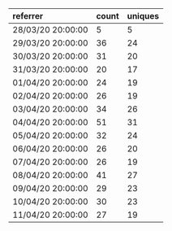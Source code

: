 | referrer          | count | uniques |
| :---------------- | :---- | :------ |
| 28/03/20 20:00:00 | 5     | 5       |
| 29/03/20 20:00:00 | 36    | 24      |
| 30/03/20 20:00:00 | 31    | 20      |
| 31/03/20 20:00:00 | 20    | 17      |
| 01/04/20 20:00:00 | 24    | 19      |
| 02/04/20 20:00:00 | 26    | 19      |
| 03/04/20 20:00:00 | 34    | 26      |
| 04/04/20 20:00:00 | 51    | 31      |
| 05/04/20 20:00:00 | 32    | 24      |
| 06/04/20 20:00:00 | 26    | 20      |
| 07/04/20 20:00:00 | 26    | 19      |
| 08/04/20 20:00:00 | 41    | 27      |
| 09/04/20 20:00:00 | 29    | 23      |
| 10/04/20 20:00:00 | 30    | 23      |
| 11/04/20 20:00:00 | 27    | 19      |